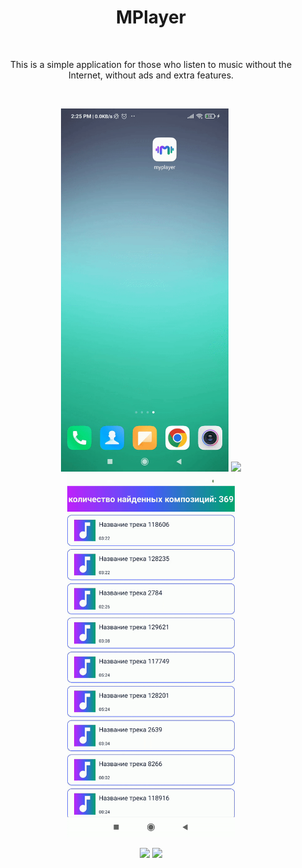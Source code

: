 <h1 align="center">MPlayer</h1></br>

<p align="center">
This is a simple application for those who listen to music without the Internet, without ads and extra features.
</p><br>

<p align="center">
<img src="preview/preview1.gif" width="268"/>
<img src="preview/preview2.gif" width="270"/>
<img src="preview/preview3.gif" width="268"/>
</p>

<p align="center">
<img src="preview/preview4.gif" width="268"/>
<img src="preview/preview5.gif" width="268"/>
</p>
